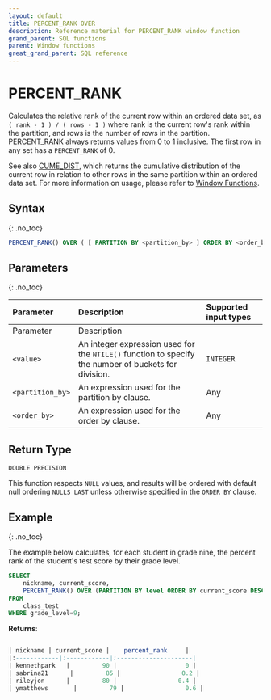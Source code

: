 ```yaml
---
layout: default
title: PERCENT_RANK OVER
description: Reference material for PERCENT_RANK window function
grand_parent: SQL functions
parent: Window functions
great_grand_parent: SQL reference
---
```


# PERCENT_RANK

Calculates the relative rank of the current row within an ordered data set, as
`( rank - 1 ) / ( rows - 1 )`
where rank is the current row's rank within the partition, and rows is the number of rows in the partition. PERCENT_RANK always returns values from 0 to 1 inclusive. The first row in any set has a `PERCENT_RANK` of 0. 

See also [CUME_DIST](./cume-dist.md), which returns the cumulative distribution of the current row in relation to other rows in the same partition within an ordered data set. For more information on usage, please refer to [Window Functions](./index.md).

## Syntax
{: .no_toc}

```sql
PERCENT_RANK() OVER ( [ PARTITION BY <partition_by> ] ORDER BY <order_by> [ASC|DESC] )
```

## Parameters 
{: .no_toc}

| Parameter | Description                                      | Supported input types | 
| :--------- | :------------------------------------------------ | :------------| 
| Parameter | Description                                     |
| `<value>`   | An integer expression used for the `NTILE()` function to specify the number of buckets for division.    | `INTEGER` |
| `<partition_by>` | An expression used for the partition by clause. | Any |
| `<order_by>` | An expression used for the order by clause. | Any |

## Return Type
`DOUBLE PRECISION`

This function respects `NULL` values, and results will be ordered with default null ordering `NULLS LAST` unless otherwise specified in the `ORDER BY` clause.

## Example
{: .no_toc}

The example below calculates, for each student in grade nine, the percent rank of the student's test score by their grade level.

```sql
SELECT
	nickname, current_score,
	PERCENT_RANK() OVER (PARTITION BY level ORDER BY current_score DESC) as percent_rank
FROM
	class_test
WHERE grade_level=9;
```

**Returns**:

```sql

| nickname | current_score |    percent_rank     |
|:------------|:------------|:---------------------|
| kennethpark   |         90 |                   0 |
| sabrina21      |         85 |                 0.2 |
| rileyjon      |         80 |                 0.4 |
| ymatthews       |         79 |                 0.6 |


